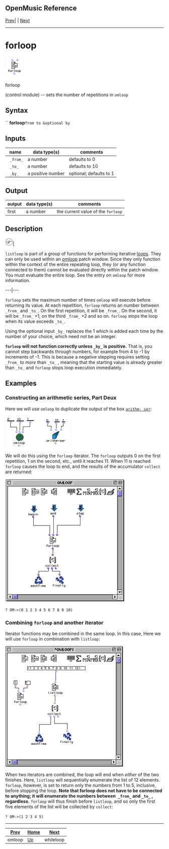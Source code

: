 OpenMusic Reference  
---  
[Prev](omloop)| | [Next](whileloop)  
  
* * *

# forloop

![](figures/functions/control/forloop.png)

  
  
forloop  
  
(control module) \-- sets the number of repetitions in `omloop`  

## Syntax

`` **forloop**` from to &optional by `

## Inputs

name| data type(s)| comments  
---|---|---  
` _from_`|  a number| defaults to 0  
` _to_`|  a number| defaults to 10  
` _by_`|  a positive number| optional; defaults to 1  
  
## Output

output| data type(s)| comments  
---|---|---  
first| a number| the current value of the `forloop`  
  
## Description

![Note](figures/images/note.gif)|

`listloop` is part of a group of functions for performing iterative
[loops](glossary#LOOP). They can only be used within an
[omloop](omloop) patch window. Since they only function within the
context of the entire repeating loop, they (or any function connected to them)
cannot be evaluated directly within the patch window. You must evaluate the
entire loop. See the entry on `omloop` for more information.  
  
---|---  
  
`forloop` sets the maximum number of times `omloop` will execute before
returning its value. At each repetition, `forloop` returns an number between
`_from_` and `_to_`. On the first repetition, it will be `_from_`. On the
second, it will be `_from_` +1, on the third `_from_` +2 and so on. `forloop`
stops the loop when its value exceeds `_to_`.

Using the optional input `_by_` replaces the 1 which is added each time by the
number of your choice, which need not be an integer.

 **`forloop` will not function correctly unless `_by_` is positive.** That is,
you cannot step backwards through numbers, for example from 4 to -1 by
increments of -1. This is because a negative stepping requires setting
`_from_` to _more_ than `_to_` , meaning that the starting value is already
greater than `_to_` and `forloop` stops loop execution immediately.

## Examples

### Constructing an arithmetic series, Part Deux

Here we will use `omloop` to duplicate the output of the box [`arithm-
ser`](arithm-ser):

![](figures/functions/control/forloopEX1.png)

We will do this using the `forloop` iterator. The `forloop` outputs 0 on the
first repetition, 1 on the second, etc., until it reaches 11. When 11 is
reached `forloop` causes the loop to end, and the results of the accumulator
`collect` are returned:

![](figures/functions/control/forloopEX2.png)

`? OM->(0 1 2 3 4 5 6 7 8 9 10)`

### Combining `forloop` and another iterator

Iterator functions may be combined in the same loop. In this case, Here we
will use `forloop` in combination with `listloop`:

![](figures/functions/control/forloopEX3.png)

When two iterators are combined, the loop will end when _either_ of the two
finishes. Here, `listloop` will sequentially enumerate the list of 12
elements. `forloop`, however, is set to return only the numbers from 1 to 5,
inclusive, before stopping the loop. **Note that forloop does not have to be
connected to anything; it will enumerate the numbers between` _from_` and
`_to_` , regardless.** `forloop` will thus finish before `listloop`, and so
only the first five elements of the list will be collected by `collect`:

`? OM->(1 2 3 4 5)`

* * *

[Prev](omloop)| [Home](index)| [Next](whileloop)  
---|---|---  
omloop| [Up](funcref.omloop)| whileloop

